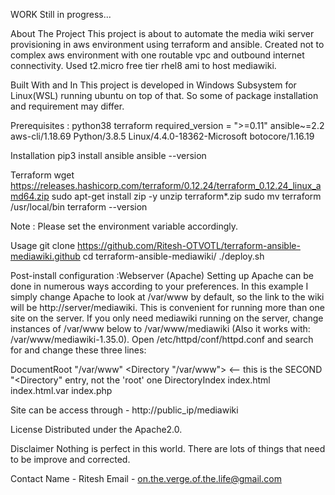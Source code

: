 WORK Still in progress...

About The Project
This project is about to automate the media wiki server provisioning
in aws environment using terraform and ansible.
Created not to complex aws environment with one routable vpc and outbound internet
connectivity. Used t2.micro free tier rhel8 ami to host mediawiki.


Built With and In
This project is developed in Windows Subsystem for Linux(WSL) running ubuntu
on top of that. So some of package installation and requirement may differ.


Prerequisites :
python38
terraform required_version = ">=0.11"
ansible~=2.2
aws-cli/1.18.69 Python/3.8.5 Linux/4.4.0-18362-Microsoft botocore/1.16.19


Installation
pip3 install ansible
ansible --version


Terraform
wget https://releases.hashicorp.com/terraform/0.12.24/terraform_0.12.24_linux_amd64.zip
sudo apt-get install zip -y
unzip terraform*.zip
sudo mv terraform /usr/local/bin
terraform --version

Note : Please set the environment variable accordingly.

Usage
git clone https://github.com/Ritesh-OTVOTL/terraform-ansible-mediawiki.github
cd terraform-ansible-mediawiki/
./deploy.sh


Post-install configuration :Webserver (Apache)
Setting up Apache can be done in numerous ways according to your preferences. In this example I simply change Apache to look at /var/www by default, so the link to the wiki will be http://server/mediawiki. This is convenient for running more than one site on the server. If you only need mediawiki running on the server, change instances of /var/www below to /var/www/mediawiki (Also it works with: /var/www/mediawiki-1.35.0). Open /etc/httpd/conf/httpd.conf and search for and change these three lines:

DocumentRoot "/var/www"
<Directory "/var/www">     <-- this is the SECOND "<Directory" entry, not the 'root' one
DirectoryIndex index.html index.html.var index.php

Site can be access through - http://public_ip/mediawiki




License
Distributed under the Apache2.0.

Disclaimer
Nothing is perfect in this world. There are lots of things that need to be improve and corrected.


Contact
Name - Ritesh
Email - on.the.verge.of.the.life@gmail.com
